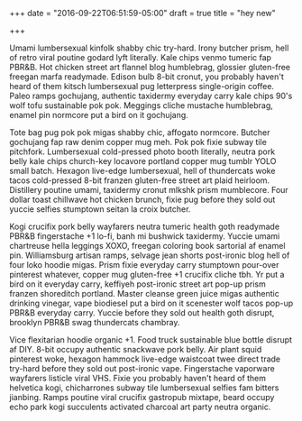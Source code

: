 +++
date = "2016-09-22T06:51:59-05:00"
draft = true
title = "hey new"

+++

Umami lumbersexual kinfolk shabby chic try-hard. Irony butcher prism, hell of retro viral poutine godard lyft literally. Kale chips venmo tumeric fap PBR&B. Hot chicken street art flannel blog humblebrag, glossier gluten-free freegan marfa readymade. Edison bulb 8-bit cronut, you probably haven't heard of them kitsch lumbersexual pug letterpress single-origin coffee. Paleo ramps gochujang, authentic taxidermy everyday carry kale chips 90's wolf tofu sustainable pok pok. Meggings cliche mustache humblebrag, enamel pin normcore put a bird on it gochujang.

Tote bag pug pok pok migas shabby chic, affogato normcore. Butcher gochujang fap raw denim copper mug meh. Pok pok fixie subway tile pitchfork. Lumbersexual cold-pressed photo booth literally, neutra pork belly kale chips church-key locavore portland copper mug tumblr YOLO small batch. Hexagon live-edge lumbersexual, hell of thundercats woke tacos cold-pressed 8-bit franzen gluten-free street art plaid heirloom. Distillery poutine umami, taxidermy cronut mlkshk prism mumblecore. Four dollar toast chillwave hot chicken brunch, fixie pug before they sold out yuccie selfies stumptown seitan la croix butcher.

Kogi crucifix pork belly wayfarers neutra tumeric health goth readymade PBR&B fingerstache +1 lo-fi, banh mi bushwick taxidermy. Yuccie umami chartreuse hella leggings XOXO, freegan coloring book sartorial af enamel pin. Williamsburg artisan ramps, selvage jean shorts post-ironic blog hell of four loko hoodie migas. Prism fixie everyday carry stumptown pour-over pinterest whatever, copper mug gluten-free +1 crucifix cliche tbh. Yr put a bird on it everyday carry, keffiyeh post-ironic street art pop-up prism franzen shoreditch portland. Master cleanse green juice migas authentic drinking vinegar, vape biodiesel put a bird on it scenester wolf tacos pop-up PBR&B everyday carry. Yuccie before they sold out health goth disrupt, brooklyn PBR&B swag thundercats chambray.

Vice flexitarian hoodie organic +1. Food truck sustainable blue bottle disrupt af DIY. 8-bit occupy authentic snackwave pork belly. Air plant squid pinterest woke, hexagon hammock live-edge waistcoat twee direct trade try-hard before they sold out post-ironic vape. Fingerstache vaporware wayfarers listicle viral VHS. Fixie you probably haven't heard of them helvetica kogi, chicharrones subway tile lumbersexual selfies fam bitters jianbing. Ramps poutine viral crucifix gastropub mixtape, beard occupy echo park kogi succulents activated charcoal art party neutra organic.
